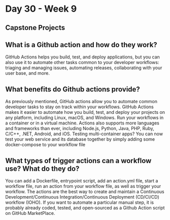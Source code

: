 # Day 30 - Week 9
## Capstone Projects
## What is a Github action and how do they work?
GitHub Actions helps you build, test, and deploy applications, but you can also use it to automate other tasks common to your developer workflows: triaging and managing issues, automating releases, collaborating with your user base, and more.
## What benefits do Github actions provide?
As previously mentioned, GitHub actions allow you to automate common developer tasks to stay on track within your workflows. GitHub Actions makes it easier to automate how you build, test, and deploy your projects on any platform, including Linux, macOS, and Windows. Run your workflows in a container or in a virtual machine. Actions also supports more languages and frameworks than ever, including Node.js, Python, Java, PHP, Ruby, C/C++, .NET, Android, and iOS. Testing multi-container apps? You can now test your web service and its database together by simply adding some docker-compose to your workflow file
## What types of trigger actions can a workflow use? What do they do?
You can add a Dockerfile, entrypoint script, add an action.yml file, start a workflow file, run an action from your workflow file, as well as trigger your workflow. The actions are the best way to create and maintain a Continuous Development/Continuous Integration/Continuous Deployment (CD/CI/CD) workflow (IOHO). If you want to automate a particular manual step, it is probably already coded, tested, and open-sourced as a Github Action script on GitHub MarketPlace.